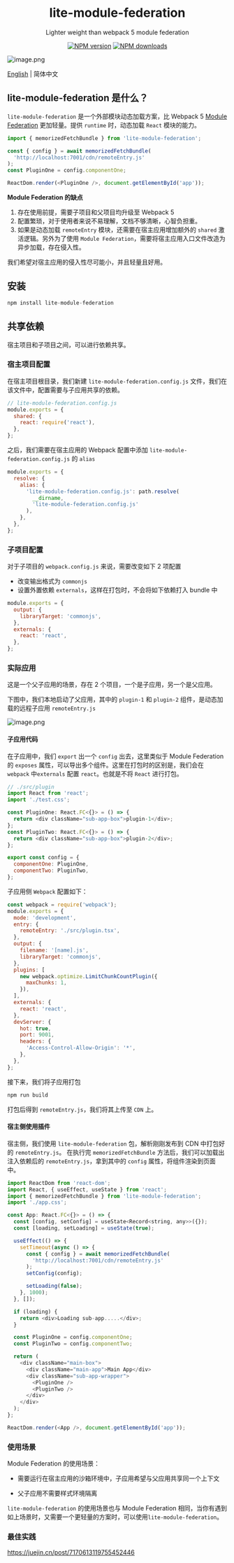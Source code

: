 <h1 align="center">lite-module-federation</h1>

<div align="center">

Lighter weight than webpack 5 module federation

[![NPM version][npm-image]][npm-url] [![NPM downloads][download-image]][download-url]

[npm-image]: http://img.shields.io/npm/v/lite-module-federation.svg?style=flat-square
[npm-url]: http://npmjs.org/package/lite-module-federation
[download-image]: https://img.shields.io/npm/dm/lite-module-federation.svg?style=flat-square
[download-url]: https://npmjs.org/package/lite-module-federation

</div>

![image.png](https://p9-juejin.byteimg.com/tos-cn-i-k3u1fbpfcp/9706d135f6034b35ad0093a38170c2c8~tplv-k3u1fbpfcp-watermark.image?)

[English](./README.md) | 简体中文

## lite-module-federation 是什么？

`lite-module-federation` 是一个外部模块动态加载方案，比 Webpack 5 [Module Federation](https://webpack.docschina.org/concepts/module-federation/#motivation) 更加轻量。提供 `runtime` 时，动态加载 `React` 模块的能力。

```js
import { memorizedFetchBundle } from 'lite-module-federation';

const { config } = await memorizedFetchBundle(
  'http://localhost:7001/cdn/remoteEntry.js'
);
const PluginOne = config.componentOne;

ReactDom.render(<PluginOne />, document.getElementById('app'));
```

**Module Federation 的缺点**

1. 存在使用前提，需要子项目和父项目均升级至 Webpack 5
2. 配置繁琐，对于使用者来说不易理解，文档不够清晰，心智负担重。
3. 如果是动态加载 `remoteEntry` 模块，还需要在宿主应用增加额外的 `shared` 激活逻辑。另外为了使用 `Module Federation`，需要将宿主应用入口文件改造为异步加载，存在侵入性。

我们希望对宿主应用的侵入性尽可能小，并且轻量且好用。

## 安装

```js
npm install lite-module-federation
```

## 共享依赖

宿主项目和子项目之间，可以进行依赖共享。

### 宿主项目配置

在宿主项目根目录，我们新建 `lite-module-federation.config.js` 文件，我们在该文件中，配置需要与子应用共享的依赖。

```js
// lite-module-federation.config.js
module.exports = {
  shared: {
    react: require('react'),
  },
};
```

之后，我们需要在宿主应用的 Webpack 配置中添加 `lite-module-federation.config.js` 的 `alias`

```js
module.exports = {
  resolve: {
    alias: {
      'lite-module-federation.config.js': path.resolve(
        __dirname,
        'lite-module-federation.config.js'
      ),
    },
  },
};
```

### 子项目配置

对于子项目的 `webpack.config.js` 来说，需要改变如下 2 项配置

- 改变输出格式为 `commonjs`
- 设置外置依赖 `externals`，这样在打包时，不会将如下依赖打入 bundle 中

```js
module.exports = {
  output: {
    libraryTarget: 'commonjs',
  },
  externals: {
    react: 'react',
  },
};
```

### 实际应用

这是一个父子应用的场景，存在 2 个项目，一个是子应用，另一个是父应用。

下图中，我们本地启动了父应用，其中的 `plugin-1` 和 `plugin-2` 组件，是动态加载的远程子应用 `remoteEntry.js`

![image.png](https://p9-juejin.byteimg.com/tos-cn-i-k3u1fbpfcp/fd54d82634364e0d990d21dcf7ffcb4b~tplv-k3u1fbpfcp-watermark.image?)

#### 子应用代码

在子应用中，我们 `export` 出一个 `config` 出去，这里类似于 Module Federation 的 `exposes` 属性，可以导出多个组件。这里在打包时的区别是，我们会在 `webpack` 中`externals` 配置 `react`。也就是不将 `React` 进行打包。

```js
// ./src/plugin
import React from 'react';
import './test.css';

const PluginOne: React.FC<{}> = () => {
  return <div className="sub-app-box">plugin-1</div>;
};
const PluginTwo: React.FC<{}> = () => {
  return <div className="sub-app-box">plugin-2</div>;
};

export const config = {
  componentOne: PluginOne,
  componentTwo: PluginTwo,
};
```

子应用侧 `Webpack` 配置如下：

```js
const webpack = require('webpack');
module.exports = {
  mode: 'development',
  entry: {
    remoteEntry: './src/plugin.tsx',
  },
  output: {
    filename: '[name].js',
    libraryTarget: 'commonjs',
  },
  plugins: [
    new webpack.optimize.LimitChunkCountPlugin({
      maxChunks: 1,
    }),
  ],
  externals: {
    react: 'react',
  },
  devServer: {
    hot: true,
    port: 9001,
    headers: {
      'Access-Control-Allow-Origin': '*',
    },
  },
};
```

接下来，我们将子应用打包

```js
npm run build
```

打包后得到 `remoteEntry.js`，我们将其上传至 `CDN` 上。

#### 宿主侧使用插件

宿主侧，我们使用 `lite-module-federation` 包，解析刚刚发布到 CDN 中打包好的 `remoteEntry.js`。
在执行完 `memorizedFetchBundle` 方法后，我们可以加载出注入依赖后的 `remoteEntry.js`，拿到其中的 `config` 属性，将组件渲染到页面中。

```js
import ReactDom from 'react-dom';
import React, { useEffect, useState } from 'react';
import { memorizedFetchBundle } from 'lite-module-federation';
import './app.css';

const App: React.FC<{}> = () => {
  const [config, setConfig] = useState<Record<string, any>>({});
  const [loading, setLoading] = useState(true);

  useEffect(() => {
    setTimeout(async () => {
      const { config } = await memorizedFetchBundle(
        'http://localhost:7001/cdn/remoteEntry.js'
      );
      setConfig(config);

      setLoading(false);
    }, 1000);
  }, []);

  if (loading) {
    return <div>Loading sub-app.....</div>;
  }

  const PluginOne = config.componentOne;
  const PluginTwo = config.componentTwo;

  return (
    <div className="main-box">
      <div className="main-app">Main App</div>
      <div className="sub-app-wrapper">
        <PluginOne />
        <PluginTwo />
      </div>
    </div>
  );
};

ReactDom.render(<App />, document.getElementById('app'));
```

### 使用场景

Module Federation 的使用场景：

- 需要运行在宿主应用的沙箱环境中，子应用希望与父应用共享同一个上下文

- 父子应用不需要样式环境隔离

`lite-module-federation` 的使用场景也与 Module Federation 相同，当你有遇到如上场景时，又需要一个更轻量的方案时，可以使用`lite-module-federation`。

### 最佳实践

https://juejin.cn/post/7170613119755452446
